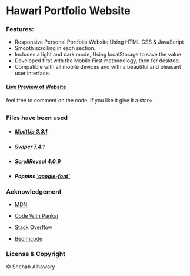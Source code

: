 # Hawari Portfolio Website

### Features:

- Responsive Personal Portfolio Website Using HTML CSS & JavaScript
- Smooth scrolling in each section.
- Includes a light and dark mode, Using localStorage to save the value
- Developed first with the Mobile First methodology, then for desktop.
- Compatible with all mobile devices and with a beautiful and pleasant user interface.

#### [Live Preview of Website](https://shehab267.github.io/Hawari-Portfolio-Website/)

feel free to comment on the code. If you like it give it a star:star:

### Files have been used

- ##### [MixItUp 3.3.1](https://www.kunkalabs.com/mixitup/)
- ##### [Swiper 7.4.1](https://swiperjs.com)
- ##### [ScrollReveal 4.0.9](https://scrollrevealjs.org/)

- ##### Poppins ['google-font'](https://fonts.googleapis.com/css2?family=Poppins:wght@400;500;600&display=swap)

### Acknowledgement

- [MDN](https://developer.mozilla.org/en-US/ " Mozilla Developer Network")
- [Code With Pankaj](https://www.youtube.com/c/CodeWithPankaj1?sub_confirmation=1)

- [Stack Overflow](https://stackoverflow.com/ "Stack Overflow")
- [Bedimcode](https://www.youtube.com/c/Bedimcode)

### License & Copyright

© Shehab Alhawary
